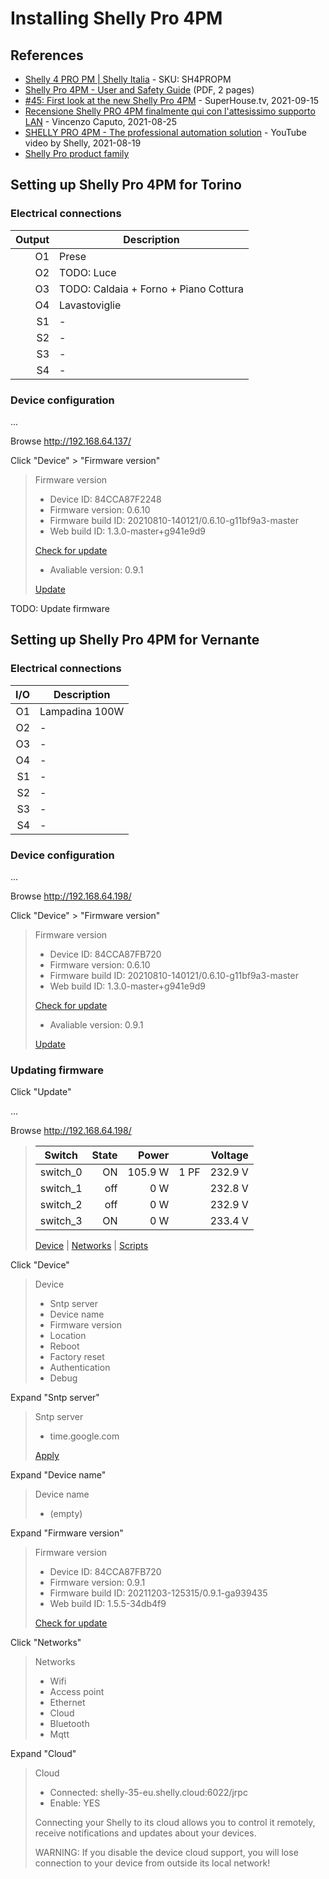 # Installing Shelly Pro 4PM

## References

* [Shelly 4 PRO PM | Shelly Italia](https://www.shellyitalia.com/shelly-4-pro-pm/) - SKU: SH4PROPM
* [Shelly Pro 4PM - User and Safety Guide](https://shelly.cloud/documents/user_guide/shelly_pro_4pm_multi_language.pdf) (PDF, 2 pages)
* [#45: First look at the new Shelly Pro 4PM](https://www.superhouse.tv/45-first-look-at-the-new-shelly-pro-4pm/) - SuperHouse.tv, 2021-09-15
* [Recensione Shelly PRO 4PM finalmente qui con l'attesissimo supporto LAN](https://www.youtube.com/watch?v=lmQLyWvBcpk) - Vincenzo Caputo, 2021-08-25
* [SHELLY PRO 4PM - The professional automation solution](https://www.youtube.com/watch?v=Wr63YhMD6zU) - YouTube video by Shelly, 2021-08-19
* [Shelly Pro product family](https://shelly.cloud/shelly-pro-smart-home-automation-solution/)

## Setting up Shelly Pro 4PM for Torino

### Electrical connections

| Output | Description   |
|-------:|---------------|
|     O1 | Prese         |
|     O2 | TODO: Luce    |
|     O3 | TODO: Caldaia + Forno + Piano Cottura |
|     O4 | Lavastoviglie |
|  S1 | -              |
|  S2 | -              |
|  S3 | -              |
|  S4 | -              |

### Device configuration

...

<!-- (2021-12-08 20:06 CET) -->

Browse <http://192.168.64.137/>

Click "Device" > "Firmware version"

> Firmware version
>
> * Device ID: 84CCA87F2248
> * Firmware version: 0.6.10
> * Firmware build ID: 20210810-140121/0.6.10-g11bf9a3-master
> * Web build ID: 1.3.0-master+g941e9d9
>
> [Check for update](TODO)
>
> * Avaliable version: 0.9.1
>
> [Update](TODO)

TODO: Update firmware


## Setting up Shelly Pro 4PM for Vernante

### Electrical connections

| I/O | Description    |
|----:|----------------|
|  O1 | Lampadina 100W |
|  O2 | -              |
|  O3 | -              |
|  O4 | -              |
|  S1 | -              |
|  S2 | -              |
|  S3 | -              |
|  S4 | -              |

### Device configuration

...

<!-- (2021-12-08 19:00 CET) -->

Browse <http://192.168.64.198/>

Click "Device" > "Firmware version"

> Firmware version
>
> * Device ID: 84CCA87FB720
> * Firmware version: 0.6.10
> * Firmware build ID: 20210810-140121/0.6.10-g11bf9a3-master
> * Web build ID: 1.3.0-master+g941e9d9
>
> [Check for update](TODO)
>
> * Avaliable version: 0.9.1
>
> [Update](TODO)


### Updating firmware

<!-- (2021-12-08 19:30 CET) -->

Click "Update"

...

Browse <http://192.168.64.198/>

> | Switch   | State | Power   |      | Voltage
> |----------|------:|--------:|-----:|---------:
> | switch_0 |    ON | 105.9 W | 1 PF | 232.9 V
> | switch_1 |   off |     0 W |      | 232.8 V
> | switch_2 |   off |     0 W |      | 232.9 V
> | switch_3 |    ON |     0 W |      | 233.4 V
>
> [Device](TODO) | [Networks](TODO) | [Scripts](TODO)

Click "Device"

> Device
>
> * Sntp server
> * Device name
> * Firmware version
> * Location
> * Reboot
> * Factory reset
> * Authentication
> * Debug

Expand "Sntp server"

> Sntp server
>
> * time.google.com
>
> [Apply](TODO)

Expand "Device name"

> Device name
>
> * (empty)

Expand "Firmware version"

> Firmware version
>
> * Device ID: 84CCA87FB720
> * Firmware version: 0.9.1
> * Firmware build ID: 20211203-125315/0.9.1-ga939435
> * Web build ID: 1.5.5-34db4f9
>
> [Check for update](TODO)

Click "Networks"

> Networks
>
> * Wifi
> * Access point
> * Ethernet
> * Cloud
> * Bluetooth
> * Mqtt

Expand "Cloud"

> Cloud
>
> * Connected: shelly-35-eu.shelly.cloud:6022/jrpc
> * Enable: YES
>
> Connecting your Shelly to its cloud allows you to control it remotely, receive notifications and updates about your devices.
>
> WARNING: If you disable the device cloud support, you will lose connection to your device from outside its local network!

<!-- EOF -->
